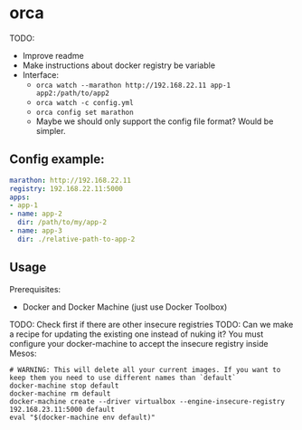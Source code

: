 # orca

TODO:

- Improve readme
- Make instructions about docker registry be variable
- Interface:
    - `orca watch --marathon http://192.168.22.11 app-1 app2:/path/to/app2`
    - `orca watch -c config.yml`
    - `orca config set marathon`
    - Maybe we should only support the config file format? Would be simpler.


## Config example:

```yaml
marathon: http://192.168.22.11
registry: 192.168.22.11:5000
apps:
- app-1
- name: app-2
  dir: /path/to/my/app-2
- name: app-3
  dir: ./relative-path-to-app-2
```

## Usage

Prerequisites:

- Docker and Docker Machine (just use Docker Toolbox)

TODO: Check first if there are other insecure registries
TODO: Can we make a recipe for updating the existing one instead of nuking it?
You must configure your docker-machine to accept the insecure registry inside Mesos:

```
# WARNING: This will delete all your current images. If you want to keep them you need to use different names than `default`
docker-machine stop default
docker-machine rm default
docker-machine create --driver virtualbox --engine-insecure-registry 192.168.23.11:5000 default
eval "$(docker-machine env default)"
```
